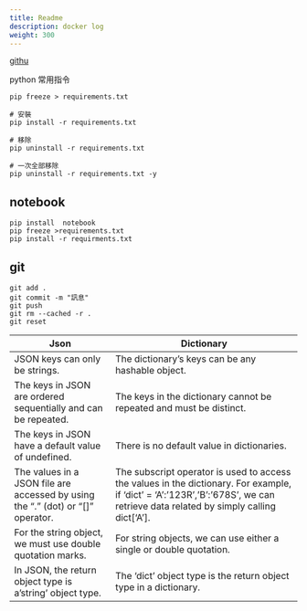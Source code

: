 ```yaml
---
title: Readme
description: docker log
weight: 300
---
```

[githu](https://github.com/airbone5/pytutorial/tree/master/python)


python 常用指令
```
pip freeze > requirements.txt

# 安裝
pip install -r requirements.txt

# 移除
pip uninstall -r requirements.txt

# 一次全部移除
pip uninstall -r requirements.txt -y
```


## notebook

```
pip install  notebook
pip freeze >requirements.txt
pip install -r requirments.txt
```



## git 
```
git add .
git commit -m "訊息"
git push
git rm --cached -r .
git reset
```


| Json | Dictionary |
| --- | --- |
| JSON keys can only be strings. | The dictionary’s keys can be any hashable object. |
| The keys in JSON are ordered sequentially and can be repeated. | The keys in the dictionary cannot be repeated and must be distinct. |
| The keys in JSON have a default value of undefined. | There is no default value in dictionaries. |
| The values in a JSON file are accessed by using the “.” (dot) or “\[\]” operator. | The subscript operator is used to access the values in the dictionary. For example, if ‘dict’ = ‘A’:’123R’,’B’:’678S’, we can retrieve data related by simply calling dict\[‘A’\]. |
| For the string object, we must use double quotation marks. | For string objects, we can use either a single or double quotation. |
| In JSON, the return object type is a’string’ object type. | The ‘dict’ object type is the return object type in a dictionary. |